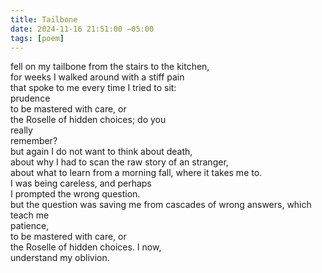 ```yaml
---
title: Tailbone
date: 2024-11-16 21:51:00 −05:00
tags: [poem]
---
```


fell on my tailbone from the stairs to the kitchen,  
for weeks I walked around with a stiff pain   
that spoke to me every time I tried to sit:  
prudence  
to be mastered with care, or  
the Roselle of hidden choices; do you  
really   
remember?   
but again I do not want to think about death,  
about why I had to scan the raw story of an stranger,   
about what to learn from a morning fall, where it takes me to.   
I was being careless, and perhaps   
I prompted the wrong question.  
but the question was saving me from cascades of wrong answers, which teach me   
patience,   
to be mastered with care, or   
the Roselle of hidden choices. I now,  
understand my oblivion.   